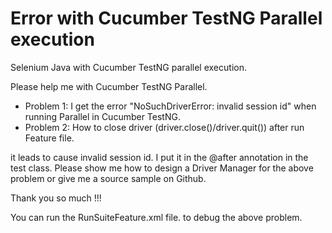 # Error with Cucumber TestNG Parallel execution
Selenium Java with Cucumber TestNG parallel execution.

Please help me with Cucumber TestNG Parallel.

- Problem 1: I get the error "NoSuchDriverError: invalid session id" when running Parallel in Cucumber TestNG.
- Problem 2: How to close driver (driver.close()/driver.quit()) after run Feature file.

it leads to cause invalid session id. I put it in the @after annotation in the test class.
Please show me how to design a Driver Manager for the above problem or give me a source sample on Github.

Thank you so much !!!

You can run the RunSuiteFeature.xml file. to debug the above problem.
